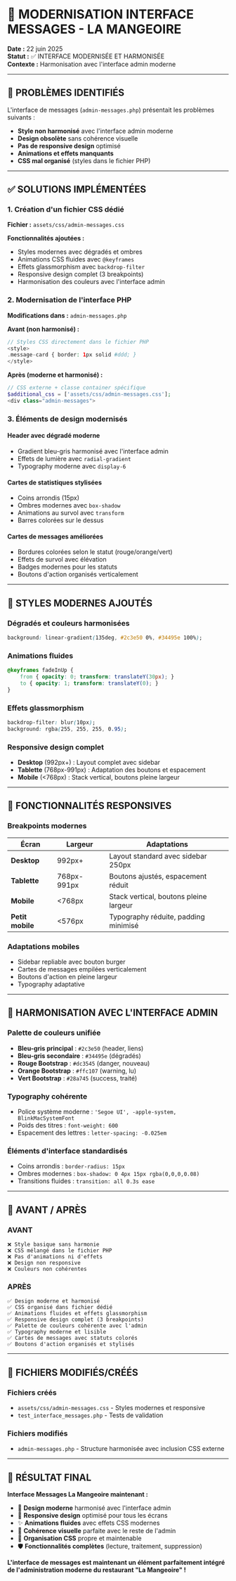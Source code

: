 # 🎨 MODERNISATION INTERFACE MESSAGES - LA MANGEOIRE

**Date :** 22 juin 2025  
**Statut :** ✅ INTERFACE MODERNISÉE ET HARMONISÉE  
**Contexte :** Harmonisation avec l'interface admin moderne

---

## 🎯 PROBLÈMES IDENTIFIÉS

L'interface de messages (`admin-messages.php`) présentait les problèmes suivants :
- **Style non harmonisé** avec l'interface admin moderne
- **Design obsolète** sans cohérence visuelle
- **Pas de responsive design** optimisé
- **Animations et effets manquants**
- **CSS mal organisé** (styles dans le fichier PHP)

---

## ✅ SOLUTIONS IMPLÉMENTÉES

### 1. **Création d'un fichier CSS dédié**
**Fichier :** `assets/css/admin-messages.css`

**Fonctionnalités ajoutées :**
- Styles modernes avec dégradés et ombres
- Animations CSS fluides avec `@keyframes`
- Effets glassmorphism avec `backdrop-filter`
- Responsive design complet (3 breakpoints)
- Harmonisation des couleurs avec l'interface admin

### 2. **Modernisation de l'interface PHP**
**Modifications dans :** `admin-messages.php`

**Avant (non harmonisé) :**
```php
// Styles CSS directement dans le fichier PHP
<style>
.message-card { border: 1px solid #ddd; }
</style>
```

**Après (moderne et harmonisé) :**
```php
// CSS externe + classe container spécifique
$additional_css = ['assets/css/admin-messages.css'];
<div class="admin-messages">
```

### 3. **Éléments de design modernisés**

#### **Header avec dégradé moderne**
- Gradient bleu-gris harmonisé avec l'interface admin
- Effets de lumière avec `radial-gradient`
- Typography moderne avec `display-6`

#### **Cartes de statistiques stylisées**
- Coins arrondis (15px)
- Ombres modernes avec `box-shadow`
- Animations au survol avec `transform`
- Barres colorées sur le dessus

#### **Cartes de messages améliorées**
- Bordures colorées selon le statut (rouge/orange/vert)
- Effets de survol avec élévation
- Badges modernes pour les statuts
- Boutons d'action organisés verticalement

---

## 🎨 STYLES MODERNES AJOUTÉS

### **Dégradés et couleurs harmonisées**
```css
background: linear-gradient(135deg, #2c3e50 0%, #34495e 100%);
```

### **Animations fluides**
```css
@keyframes fadeInUp {
    from { opacity: 0; transform: translateY(30px); }
    to { opacity: 1; transform: translateY(0); }
}
```

### **Effets glassmorphism**
```css
backdrop-filter: blur(10px);
background: rgba(255, 255, 255, 0.95);
```

### **Responsive design complet**
- **Desktop** (992px+) : Layout complet avec sidebar
- **Tablette** (768px-991px) : Adaptation des boutons et espacement
- **Mobile** (<768px) : Stack vertical, boutons pleine largeur

---

## 📱 FONCTIONNALITÉS RESPONSIVES

### **Breakpoints modernes**
| Écran | Largeur | Adaptations |
|-------|---------|-------------|
| **Desktop** | 992px+ | Layout standard avec sidebar 250px |
| **Tablette** | 768px-991px | Boutons ajustés, espacement réduit |
| **Mobile** | <768px | Stack vertical, boutons pleine largeur |
| **Petit mobile** | <576px | Typography réduite, padding minimisé |

### **Adaptations mobiles**
- Sidebar repliable avec bouton burger
- Cartes de messages empilées verticalement
- Boutons d'action en pleine largeur
- Typography adaptative

---

## 🎯 HARMONISATION AVEC L'INTERFACE ADMIN

### **Palette de couleurs unifiée**
- **Bleu-gris principal** : `#2c3e50` (header, liens)
- **Bleu-gris secondaire** : `#34495e` (dégradés)
- **Rouge Bootstrap** : `#dc3545` (danger, nouveau)
- **Orange Bootstrap** : `#ffc107` (warning, lu)
- **Vert Bootstrap** : `#28a745` (success, traité)

### **Typography cohérente**
- Police système moderne : `'Segoe UI', -apple-system, BlinkMacSystemFont`
- Poids des titres : `font-weight: 600`
- Espacement des lettres : `letter-spacing: -0.025em`

### **Éléments d'interface standardisés**
- Coins arrondis : `border-radius: 15px`
- Ombres modernes : `box-shadow: 0 4px 15px rgba(0,0,0,0.08)`
- Transitions fluides : `transition: all 0.3s ease`

---

## 🚀 AVANT / APRÈS

### **AVANT**
```
❌ Style basique sans harmonie
❌ CSS mélangé dans le fichier PHP
❌ Pas d'animations ni d'effets
❌ Design non responsive
❌ Couleurs non cohérentes
```

### **APRÈS**
```
✅ Design moderne et harmonisé
✅ CSS organisé dans fichier dédié  
✅ Animations fluides et effets glassmorphism
✅ Responsive design complet (3 breakpoints)
✅ Palette de couleurs cohérente avec l'admin
✅ Typography moderne et lisible
✅ Cartes de messages avec statuts colorés
✅ Boutons d'action organisés et stylisés
```

---

## 📁 FICHIERS MODIFIÉS/CRÉÉS

### **Fichiers créés**
- `assets/css/admin-messages.css` - Styles modernes et responsive
- `test_interface_messages.php` - Tests de validation

### **Fichiers modifiés**
- `admin-messages.php` - Structure harmonisée avec inclusion CSS externe

---

## 🎉 RÉSULTAT FINAL

**Interface Messages La Mangeoire maintenant :**
- 🎨 **Design moderne** harmonisé avec l'interface admin
- 📱 **Responsive design** optimisé pour tous les écrans
- ✨ **Animations fluides** avec effets CSS modernes
- 🎯 **Cohérence visuelle** parfaite avec le reste de l'admin
- 🔄 **Organisation CSS** propre et maintenable
- 🛡️ **Fonctionnalités complètes** (lecture, traitement, suppression)

**L'interface de messages est maintenant un élément parfaitement intégré de l'administration moderne du restaurant "La Mangeoire" !**
